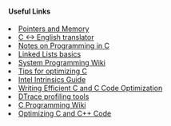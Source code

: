 #### Useful Links

<li><a href="http://cslibrary.stanford.edu/102/PointersAndMemory.pdf">Pointers and Memory</a>
<li><a href="https://cdecl.org/">C <-> English translator</a>
<li><a href="http://www.lysator.liu.se/c/pikestyle.html">Notes on Programming in C</a>
<li><a href="http://www.learn-c.org/en/Linked_lists">Linked Lists basics</a>
<li><a href="https://github.com/angrave/SystemProgramming/wiki">System Programming Wiki</a>
<li><a href="https://people.cs.clemson.edu/~dhouse/courses/405/papers/optimize.pdf">Tips for optimizing C</a>
<li><a href="https://software.intel.com/sites/landingpage/IntrinsicsGuide/">Intel Intrinsics Guide</a>
<li><a href="https://www.codeproject.com/Articles/6154/Writing-Efficient-C-and-C-Code-Optimization">Writing Efficient C and C Code Optimization</a>
<li><a href="http://www.brendangregg.com/dtrace.html">DTrace profiling tools</a>
<li><a href="https://en.wikibooks.org/wiki/C_Programming">C Programming Wiki</a>
<li><a href="http://www.eventhelix.com/realtimemantra/basics/optimizingcandcppcode.htm">Optimizing C and C++ Code</a>
